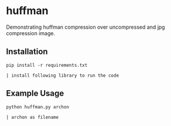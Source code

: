 # huffman
Demonstrating huffman compression over uncompressed and jpg compression image.

## Installation
```
pip install -r requirements.txt

| install following library to run the code
```
## Example Usage
```
python huffman.py archon

| archon as filename
